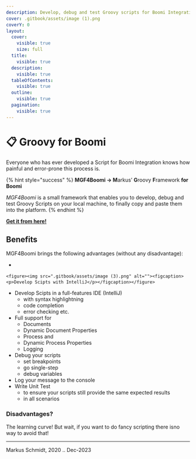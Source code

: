 ```yaml
---
description: Develop, debug and test Groovy scripts for Boomi Integration.
cover: .gitbook/assets/image (1).png
coverY: 0
layout:
  cover:
    visible: true
    size: full
  title:
    visible: true
  description:
    visible: true
  tableOfContents:
    visible: true
  outline:
    visible: true
  pagination:
    visible: true
---
```


# 📋 Groovy for Boomi

Everyone who has ever developed a Script for Boomi Integration knows how painful  and error-prone this process is.&#x20;

{% hint style="success" %}
**MGF4Boomi → M**arkus’ **G**roovy **F**ramework **for** **Boomi**

_MGF4Boomi_ is a small framework that enables you to develop, debug and test Groovy Scripts on your local machine, to finally copy and paste them into the platform.
{% endhint %}

[**Get it from here!**](<MGF4Boomi - Groovy for Boomi bfadc9ce63764373816fa22fccd3cdc1/Setup a customer project a5e8a967b06b4f9d9123b55f72e07145.md>)

## Benefits

MGF4Boomi brings the following advantages (without any disadvantage):

*

    <figure><img src=".gitbook/assets/image (3).png" alt=""><figcaption><p>Develop Scipts with IntelliJ</p></figcaption></figure>
* Develop Scipts in a full-features IDE (IntelliJ)
  * with syntax highlightning
  * code completion
  * error checking etc.
* Full support for&#x20;
  * Documents&#x20;
  * Dynamic Document Properties
  * Process and&#x20;
  * Dynamic Process Properties
  * Logging
* Debug your scripts
  * set breakpoints
  * go single-step
  * debug variables
* Log your message to the console
* Write Unit Test
  * to ensure your scripts still provide the same expected results
  * in all scenarios

### Disadvantages?

The learning curve! But wait, if you want to do fancy scripting there isno way to avoid that!

***

Markus Schmidt, 2020 .. Dec-2023
